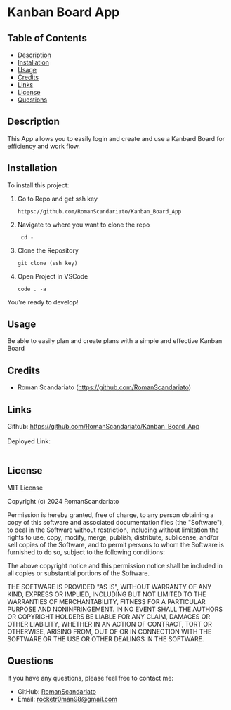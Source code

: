 # Kanban Board App

## Table of Contents
  - [Description](#description)
  - [Installation](#installation)
  - [Usage](#usage)
  - [Credits](#credits)
  - [Links](#links)
  - [License](#license)
  - [Questions](#questions)

## Description

This App allows you to easily login and create and use a Kanbard Board for efficiency and work flow.

## Installation

To install this project:

1. Go to Repo and get ssh key
   
       https://github.com/RomanScandariato/Kanban_Board_App

3. Navigate to where you want to clone the repo

        cd -

4. Clone the Repository

       git clone (ssh key)

6. Open Project in VSCode 

       code . -a 

You're ready to develop!

## Usage

Be able to easily plan and create plans with a simple and effective Kanban Board

## Credits

- Roman Scandariato (https://github.com/RomanScandariato)

## Links
Github: https://github.com/RomanScandariato/Kanban_Board_App <br><br>
Deployed Link:  <br><br >

## License

MIT License

Copyright (c) 2024 RomanScandariato

Permission is hereby granted, free of charge, to any person obtaining a copy
of this software and associated documentation files (the "Software"), to deal
in the Software without restriction, including without limitation the rights
to use, copy, modify, merge, publish, distribute, sublicense, and/or sell
copies of the Software, and to permit persons to whom the Software is
furnished to do so, subject to the following conditions:

The above copyright notice and this permission notice shall be included in all
copies or substantial portions of the Software.

THE SOFTWARE IS PROVIDED "AS IS", WITHOUT WARRANTY OF ANY KIND, EXPRESS OR
IMPLIED, INCLUDING BUT NOT LIMITED TO THE WARRANTIES OF MERCHANTABILITY,
FITNESS FOR A PARTICULAR PURPOSE AND NONINFRINGEMENT. IN NO EVENT SHALL THE
AUTHORS OR COPYRIGHT HOLDERS BE LIABLE FOR ANY CLAIM, DAMAGES OR OTHER
LIABILITY, WHETHER IN AN ACTION OF CONTRACT, TORT OR OTHERWISE, ARISING FROM,
OUT OF OR IN CONNECTION WITH THE SOFTWARE OR THE USE OR OTHER DEALINGS IN THE
SOFTWARE.

## Questions
If you have any questions, please feel free to contact me:
- GitHub: [RomanScandariato](https://github.com/RomanScandariato)
- Email: rocketr0man98@gmail.com